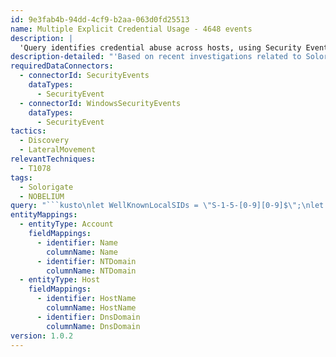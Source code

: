 ```yaml
---
id: 9e3fab4b-94dd-4cf9-b2aa-063d0fd25513
name: Multiple Explicit Credential Usage - 4648 events
description: |
  'Query identifies credential abuse across hosts, using Security Event 4648 to detect multiple account connections to various machines, indicative of Solorigate-like patterns.'
description-detailed: "'Based on recent investigations related to Solorigate, adversaries were seen to obtain and abuse credentials of multiple accounts \n to connect to multiple machines. This query uses Security Event 4648 (A logon was attempted using explicit credentials) \n to find machines in an environment, from where different accounts were used to connect to multiple hosts. Scoring is done based on \n protocols seen in Solorigate. While this mentions Solorigate, this hunting query can be used to identify this type of pattern for \n any attacker.\n Reference - https://docs.microsoft.com/windows/security/threat-protection/auditing/event-4648'\n"
requiredDataConnectors:
  - connectorId: SecurityEvents
    dataTypes:
      - SecurityEvent
  - connectorId: WindowsSecurityEvents
    dataTypes:
      - SecurityEvent
tactics:
  - Discovery
  - LateralMovement
relevantTechniques:
  - T1078
tags:
  - Solorigate
  - NOBELIUM
query: "```kusto\nlet WellKnownLocalSIDs = \"S-1-5-[0-9][0-9]$\";\nlet protocols = dynamic(['cifs', 'ldap', 'RPCSS', 'host' , 'HTTP', 'RestrictedKrbHost', 'TERMSRV', 'msomsdksvc', 'mssqlsvc']);\nSecurityEvent\n| where EventID == 4648\n| where SubjectUserSid != 'S-1-0-0' // this is the Nobody SID which really means No security principal was included.\n| where not(SubjectUserSid matches regex WellKnownLocalSIDs) //excluding system account/service account as this is generally normal\n| where TargetInfo has '/' //looking for only items that indicate an interesting protocol is included\n| where Computer !has tostring(split(TargetServerName,'$', 0)[0])\n| where TargetAccount !~ tostring(split(SubjectAccount,'$', 0)[0])\n| extend TargetInfoProtocol = tolower(split(TargetInfo, '/', 0)[0]), TargetInfoMachine = toupper(split(TargetInfo, '/', 1)[0])\n| extend TargetAccount = tolower(TargetAccount), SubjectAccount = tolower(SubjectAccount)\n| extend UncommonProtocol = case(not(TargetInfoProtocol has_any (protocols)), TargetInfoProtocol, 'NotApplicable')\n| summarize StartTime = min(TimeGenerated), EndTime = max(TimeGenerated), AccountsUsedCount = dcount(TargetAccount), AccountsUsed = make_set(TargetAccount, 100), TargetMachineCount = dcount(TargetInfoMachine), \nTargetMachines = make_set(TargetInfoMachine, 100), TargetProtocols = dcount(TargetInfoProtocol), Protocols = make_set(TargetInfoProtocol, 100), Processes = make_set(Process, 100) by Computer, SubjectAccount, UncommonProtocol\n| where TargetMachineCount > 1 or UncommonProtocol != 'NotApplicable'\n| extend ProtocolCount = array_length(Protocols)\n| extend ProtocolScore = case(\n  Protocols has 'rpcss' and Protocols has 'host' and Protocols has 'cifs', 10, //observed in Solorigate and depending on which are used together the higher the score\n  Protocols has 'rpcss' and Protocols has 'host', 5,\n  Protocols has 'rpcss' and Protocols has 'cifs', 5,\n  Protocols has 'host' and Protocols has 'cifs', 5,\n  Protocols has 'ldap' or Protocols has 'rpcss' or Protocols has 'host' or Protocols has 'cifs', 1, //ldap is more commonly seen in general, this was also seen with Solorigate but not usually to the same machines as the others above\n  UncommonProtocol != 'NotApplicable', 3,\n  0 //other protocols may be of interest, but in relation to observations for enumeration/execution in Solorigate they receive 0\n)\n| extend Score = ProtocolScore + ProtocolCount + AccountsUsedCount\n| where Score >= 9 or (UncommonProtocol != 'NotApplicable' and Score >= 4) // Score must be 9 or better as this will include 5 points for atleast 2 of the interesting protocols + the count of protocols (min 2) + the number of accounts used for execution (min 2) = min of 9 OR score must be 4 or greater for an uncommon protocol\n| extend TimePeriod = EndTime - StartTime //This identifies the time between start and finish for the use of the explicit credentials, shorter time period may indicate scripted executions\n| project-away UncommonProtocol\n| extend timestamp = StartTime, NTDomain = split(SubjectAccount, '\\\\', 0)[0], Name = split(SubjectAccount, '\\\\', 1)[0], HostName = split(Computer, '.', 0)[0], DnsDomain = strcat_array(array_slice(split(Computer, '.'), 1, -1), '.')\n| order by Score desc\n| extend Account_0_Name = Name\n| extend Account_0_NTDomain = NTDomain\n| extend Host_0_HostName = HostName\n| extend Host_0_DnsDomain = DnsDomain   \n```"
entityMappings:
  - entityType: Account
    fieldMappings:
      - identifier: Name
        columnName: Name
      - identifier: NTDomain
        columnName: NTDomain
  - entityType: Host
    fieldMappings:
      - identifier: HostName
        columnName: HostName
      - identifier: DnsDomain
        columnName: DnsDomain
version: 1.0.2
---
```


